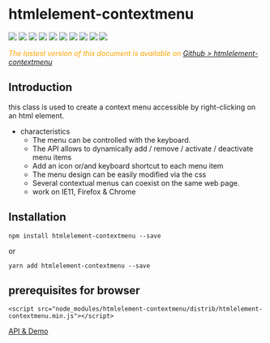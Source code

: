 # htmlelement-contextmenu


  <div style="display:inline">
    <a target="_blank" title="build" href="https://travis-ci.org/Sylvain59650/htmlelement-contextmenu"><img src="https://travis-ci.org/Sylvain59650/htmlelement-contextmenu.png?branch=master" /></a>
    <a target="_blank" title="version" href="https://www.npmjs.com/package/htmlelement-contextmenu"><img src="https://img.shields.io/npm/v/htmlelement-contextmenu.svg" /></a>
    <a target="_blank" title="package" href="https://github.com/Sylvain59650/htmlelement-contextmenu"><img src="https://img.shields.io/github/package-json/v/Sylvain59650/htmlelement-contextmenu.svg" /></a>
    <a target="_blank" title="dependencies" href="https://david-dm.org/Sylvain59650/htmlelement-contextmenu"><img src="https://img.shields.io/david/Sylvain59650/htmlelement-contextmenu.svg" /></a>
    <a target="_blank" title="dependencies graph" href="http://npm.anvaka.com/#/view/2d/htmlelement-contextmenu"><img src="https://img.shields.io/badge/dependencies-graph-blue.svg" /></a>
    <img src="https://img.shields.io/bundlephobia/min/htmlelement-contextmenu.svg" />
    <img src="https://img.shields.io/badge/eslint-ok-blue.svg" />
    <a target="_blank" title="tests" href="https://sylvain59650.github.io/htmlelement-contextmenu/"><img src="https://img.shields.io/badge/tests-passing-brightgreen.svg" /></a>
    <img src="https://img.shields.io/npm/l/htmlelement-contextmenu.svg" />
    <img src="https://hits.dwyl.com/Sylvain59650/htmlelement-contextmenu.svg" />
  </div>

 <div class="Note" style="color:orange;font-style:italic">
 
  The lastest version of this document is available on [Github > htmlelement-contextmenu](https://github.com/Sylvain59650/htmlelement-contextmenu/blob/master/README.md)
</div>

## Introduction

this class is used to create a context menu accessible by right-clicking on an html element. <br/>


- characteristics 
  - The menu can be controlled with the keyboard. 
  - The API allows to dynamically add / remove / activate / deactivate menu items
  - Add an icon or/and keyboard shortcut to each menu item
  - The menu design can be easily modified via the css
  - Several contextual menus can coexist on the same web page.
  - work on IE11, Firefox & Chrome 

## Installation

    npm install htmlelement-contextmenu --save

or

    yarn add htmlelement-contextmenu --save


## prerequisites for browser

    <script src="node_modules/htmlelement-contextmenu/distrib/htmlelement-contextmenu.min.js"></script>


<a href="https://sylvain59650.github.io/htmlelement-contextmenu/">API & Demo</a>